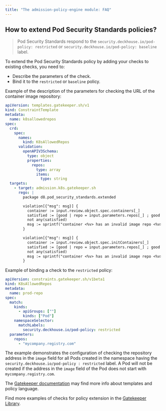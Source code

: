 ```yaml
---
title: "The admission-policy-engine module: FAQ"
---
```


## How to extend Pod Security Standards policies?

> Pod Security Standards respond to the `security.deckhouse.io/pod-policy: restricted` or `security.deckhouse.io/pod-policy: baseline` label.

To extend the Pod Security Standards policy by adding your checks to existing checks, you need to:
- Describe the parameters of the check.
- Bind it to the `restricted` or `baseline` policy.

Example of the description of the parameters for checking the URL of the container image repository:

```yaml
apiVersion: templates.gatekeeper.sh/v1
kind: ConstraintTemplate
metadata:
  name: k8sallowedrepos
spec:
  crd:
    spec:
      names:
        kind: K8sAllowedRepos
      validation:
        openAPIV3Schema:
          type: object
          properties:
            repos:
              type: array
              items:
                type: string
  targets:
    - target: admission.k8s.gatekeeper.sh
      rego: |
        package d8.pod_security_standards.extended

        violation[{"msg": msg}] {
          container := input.review.object.spec.containers[_]
          satisfied := [good | repo = input.parameters.repos[_] ; good = startswith(container.image, repo)]
          not any(satisfied)
          msg := sprintf("container <%v> has an invalid image repo <%v>, allowed repos are %v", [container.name, container.image, input.parameters.repos])
        }

        violation[{"msg": msg}] {
          container := input.review.object.spec.initContainers[_]
          satisfied := [good | repo = input.parameters.repos[_] ; good = startswith(container.image, repo)]
          not any(satisfied)
          msg := sprintf("container <%v> has an invalid image repo <%v>, allowed repos are %v", [container.name, container.image, input.parameters.repos])
        }
```

Example of binding a check to the `restricted` policy:

```yaml
apiVersion: constraints.gatekeeper.sh/v1beta1
kind: K8sAllowedRepos
metadata:
  name: prod-repo
spec:
  match:
    kinds:
      - apiGroups: [""]
        kinds: ["Pod"]
    namespaceSelector:
      matchLabels:
        security.deckhouse.io/pod-policy: restricted
  parameters:
    repos:
      - "mycompany.registry.com"
```

The example demonstrates the configuration of checking the repository address in the `image` field for all Pods created in the namespace having the `security.deckhouse.io/pod-policy : restricted`  label. A Pod will not be created if the address in the `image` field of the Pod does not start with `mycompany.registry.com`.

The [Gatekeeper documentation](https://open-policy-agent.github.io/gatekeeper/website/docs/howto) may find more info about templates and policy language.

Find more examples of checks for policy extension in the [Gatekeeper Library](https://github.com/open-policy-agent/gatekeeper-library/tree/master/src/general).

